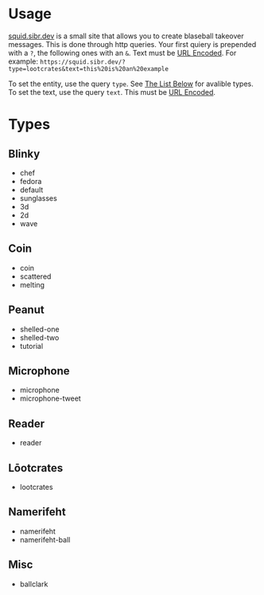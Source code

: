 # Usage
[squid.sibr.dev](https://squid.sibr.dev) is a small site that allows you to create blaseball takeover messages. This is done through http queries. Your first quiery is prepended with a `?`, the following ones with an `&`. Text must be [URL Encoded](https://www.urlencoder.io/). For example: `https://squid.sibr.dev/?type=lootcrates&text=this%20is%20an%20example`

To set the entity, use the query `type`. See [The List Below](#types) for avalible types. 
To set the text, use the query `text`. This must be [URL Encoded](https://www.urlencoder.io/). 

# Types
## Blinky
- chef
- fedora
- default
- sunglasses
- 3d
- 2d
- wave

## Coin
- coin
- scattered
- melting
  
## Peanut
- shelled-one
- shelled-two
- tutorial

## Microphone
- microphone
- microphone-tweet

## Reader
- reader

## Lōotcrates
- lootcrates

## Namerifeht
- namerifeht
- namerifeht-ball

## Misc
- ballclark